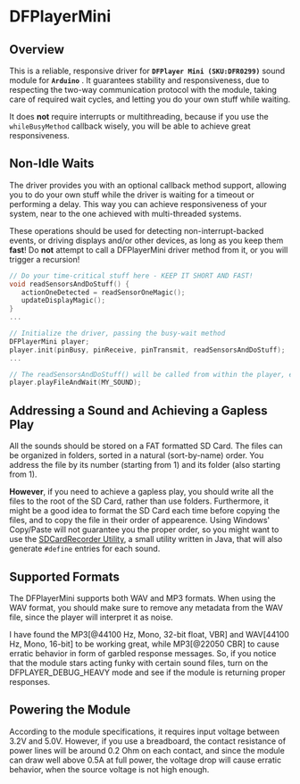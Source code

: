 # DFPlayerMini

## Overview
This is a reliable, responsive driver for **`DFPlayer Mini (SKU:DFR0299)`** sound module for **`Arduino`** . It guarantees stability 
and responsiveness, due to respecting the two-way communication protocol with the module, taking care of required wait cycles, 
and letting you do your own stuff while waiting.

It does **not** require interrupts or multithreading, because if you use the `whileBusyMethod` callback wisely, you will be able
to achieve great responsiveness.

## Non-Idle Waits
The driver provides you with an optional callback method support, allowing you to do your own stuff while the driver is
waiting for a timeout or performing a delay. This way you can achieve responsiveness of your system, near to the one achieved
with multi-threaded systems. 

These operations should be used for detecting non-interrupt-backed events, or driving displays and/or other devices, as long as
you keep them **fast**! Do **not** attempt to call a DFPlayerMini driver method from it, or you will trigger a recursion!

```C++
// Do your time-critical stuff here - KEEP IT SHORT AND FAST!
void readSensorsAndDoStuff() {
   actionOneDetected = readSensorOneMagic();
   updateDisplayMagic();
}
...

// Initialize the driver, passing the busy-wait method
DFPlayerMini player;
player.init(pinBusy, pinReceive, pinTransmit, readSensorsAndDoStuff);
...

// The readSensorsAndDoStuff() will be called from within the player, even when playing or waiting
player.playFileAndWait(MY_SOUND);

```

## Addressing a Sound and Achieving a Gapless Play
All the sounds should be stored on a FAT formatted SD Card. The files can be organized in folders, sorted in a natural
(sort-by-name) order. You address the file by its number (starting from 1) and its folder (also starting from 1).

**However**, if you need to achieve a gapless play, you should write all the files to the root of the SD Card, rather than use
folders. Furthermore, it might be a good idea to format the SD Card each time before copying the files, and to copy the
file in their order of appearence. Using Windows' Copy/Paste will not guarantee you the proper order, so you might want
to use the [SDCardRecorder Utility](https://github.com/jonnieZG/SDCardRecorder), a small utility written in Java, that will
also generate `#define` entries for each sound.

## Supported Formats
The DFPlayerMini supports both WAV and MP3 formats. When using the WAV format, you should make sure to remove any metadata
from the WAV file, since the player will interpret it as noise.

I have found the MP3[@44100 Hz, Mono, 32-bit float, VBR] and WAV[44100 Hz, Mono, 16-bit] to be working great, while MP3[@22050 CBR]
to cause erratic behavior in form of garbled response messages. So, if you notice that the module stars acting funky with certain
sound files, turn on the DFPLAYER_DEBUG_HEAVY mode and see if the module is returning proper responses.

## Powering the Module
According to the module specifications, it requires input voltage between 3.2V and 5.0V. However, if you use a breadboard, the
contact resistance of power lines will be around 0.2 Ohm on each contact, and since the module can draw well above 0.5A at full 
power, the voltage drop will cause erratic behavior, when the source voltage is not high enough.

